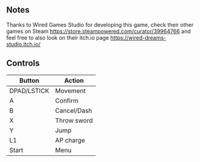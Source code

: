 ## Notes

Thanks to Wired Games Studio for developing this game, check their other games on Steam https://store.steampowered.com/curator/39964766 and feel free to also look on their itch.io page https://wired-dreams-studio.itch.io/

## Controls

| Button | Action |
|--|--| 
|DPAD/LSTICK|Movement|
|A|Confirm|
|B|Cancel/Dash|
|X|Throw sword|
|Y|Jump|
|L1|AP charge|
|Start|Menu|


